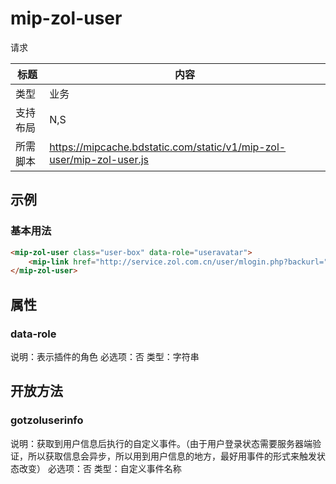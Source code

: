 # mip-zol-user

请求

标题|内容
----|----
类型|业务
支持布局|N,S|
所需脚本|https://mipcache.bdstatic.com/static/v1/mip-zol-user/mip-zol-user.js

## 示例

### 基本用法
```html
<mip-zol-user class="user-box" data-role="useravatar">
    <mip-link href="http://service.zol.com.cn/user/mlogin.php?backurl=">登录</mip-link>
</mip-zol-user>
```

## 属性

### data-role

说明：表示插件的角色
必选项：否
类型：字符串

## 开放方法

### gotzoluserinfo

说明：获取到用户信息后执行的自定义事件。（由于用户登录状态需要服务器端验证，所以获取信息会异步，所以用到用户信息的地方，最好用事件的形式来触发状态改变）
必选项：否
类型：自定义事件名称
